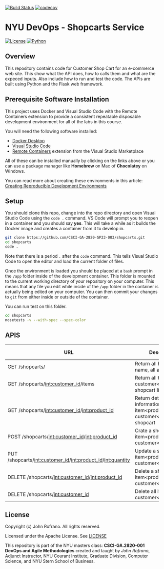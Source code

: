 [![Build Status](https://github.com/CSCI-GA-2820-SP23-003/shopcarts/actions/workflows/tdd.yml/badge.svg)](https://github.com/CSCI-GA-2820-SP23-003/shopcarts/actions)
[![codecov](https://codecov.io/gh/CSCI-GA-2820-SP23-003/shopcarts/branch/master/graph/badge.svg?token=G3CD93815L)](https://codecov.io/gh/CSCI-GA-2820-SP23-003/shopcarts)

# NYU DevOps - Shopcarts Service

[![License](https://img.shields.io/badge/License-Apache_2.0-blue.svg)](https://opensource.org/licenses/Apache-2.0)
[![Python](https://img.shields.io/badge/Language-Python-blue.svg)](https://python.org/)


## Overview

This repository contains code for Customer Shop Cart for an e-commerce web site. This show what the API does, how to calls them and what are the expeced inputs. Also include how to run and test the code. The APIs are built using Python and the Flask web framework.

## Prerequisite Software Installation
This project uses Docker and Visual Studio Code with the Remote Containers extension to provide a consistent repeatable disposable development environment for all of the labs in this course.

You will need the following software installed:

- [Docker Desktop](https://www.docker.com/products/docker-desktop)
- [Visual Studio Code](https://code.visualstudio.com)
- [Remote Containers](https://marketplace.visualstudio.com/items?itemName=ms-vscode-remote.remote-containers) extension from the Visual Studio Marketplace

All of these can be installed manually by clicking on the links above or you can use a package manager like **Homebrew** on Mac of **Chocolatey** on Windows.

You can read more about creating these environments in this article: [Creating Reproducible Development Environments](https://johnrofrano.medium.com/creating-reproducible-development-environments-fac8d6471f35)
## Setup
You should clone this repo, change into the repo directory and open Visual Studio Code using the `code .` command. VS Code will prompt you to reopen in a container and you should say **yes**. This will take a while as it builds the Docker image and creates a container from it to develop in.

```bash
git clone https://github.com/CSCI-GA-2820-SP23-003/shopcarts.git
cd shopcarts
code .
```
Note that there is a period `.` after the `code` command. This tells Visual Studio Code to open the editor and load the current folder of files.

Once the environment is loaded you should be placed at a `bash` prompt in the `/app` folder inside of the development container. This folder is mounted to the current working directory of your repository on your computer. This means that any file you edit while inside of the `/app` folder in the container is actually being edited on your computer. You can then commit your changes to `git` from either inside or outside of the container.

You can run test on this folder.
```bash
cd shopcarts
nosetests -v --with-spec --spec-color
```

## APIS

| URL | Description | Return code |
| -------- | -------- | -------- |
| GET /shopcarts/ | Return all REST API name, all available paths | 200 |
| GET /shopcarts/<int:customer_id>/items | Return all the items in customer<customer_id> shopcart lists| |
| GET /shopcarts/<int:customer_id>/<int:product_id> | Return detail information about item<product_id> in customer<customer_id> shopcart| |
| POST /shopcarts/<int:customer_id>/<int:product_id> | Crate a shop cart item<product_id> for customer<customer_id> | |
| PUT /shopcarts/<int:customer_id>/<int:product_id>/<int:quantity> | Update a shop cart item<product_id> for customer<customer_id> | 200, 404 |
| DELETE /shopcarts/<int:customer_id>/<int:product_id> | Delete a shop cart item<product_id> for customer<customer_id> | 200, 404 |
| DELETE /shopcarts/<int:customer_id> | Delete all items for customer<customer_id> | |


## License

Copyright (c) John Rofrano. All rights reserved.

Licensed under the Apache License. See [LICENSE](LICENSE)

This repository is part of the NYU masters class: **CSCI-GA.2820-001 DevOps and Agile Methodologies** created and taught by *John Rofrano*, Adjunct Instructor, NYU Courant Institute, Graduate Division, Computer Science, and NYU Stern School of Business.
